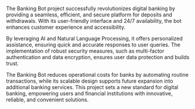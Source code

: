 The Banking Bot project successfully revolutionizes digital banking by providing a seamless, 
efficient, and secure platform for deposits and withdrawals. With its user-friendly interface and 
24/7 availability, the bot enhances customer experience and accessibility.

By leveraging AI and Natural Language Processing, it offers personalized assistance, ensuring 
quick and accurate responses to user queries. The implementation of robust security measures, 
such as multi-factor authentication and data encryption, ensures user data protection and builds 
trust.
 
The Banking Bot reduces operational costs for banks by automating routine transactions, while its 
scalable design supports future expansion into additional banking services. This project sets a 
new standard for digital banking, empowering users and financial institutions with innovative, 
reliable, and convenient solutions.

